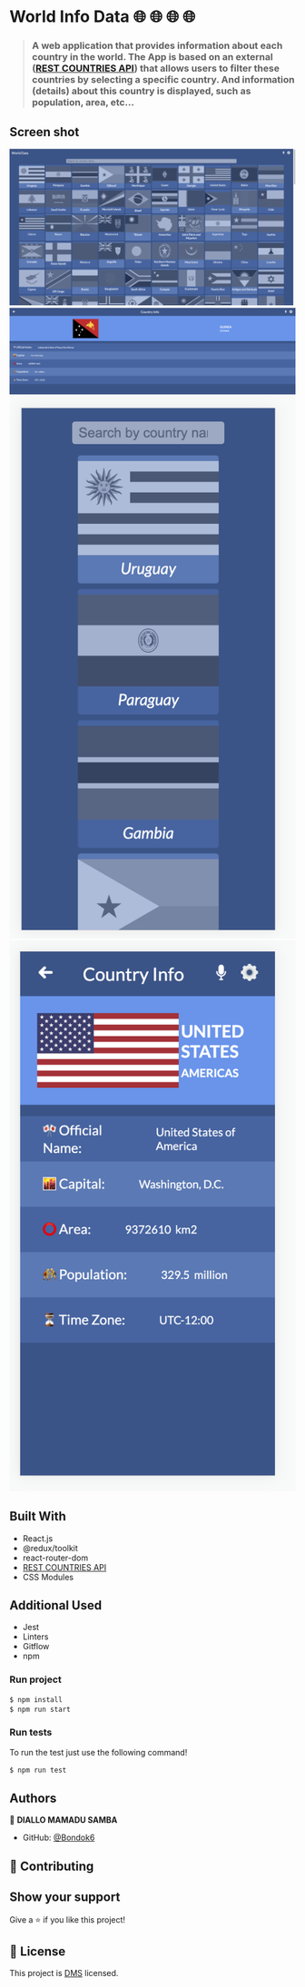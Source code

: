 # World Info Data 🌐 🌐 🌐 🌐

> ### A web application that provides information about each country in the world. The App is based on an external ([REST COUNTRIES API](https://restcountries.com/)) that allows users to filter these countries by selecting a specific country. And information (details) about this country is displayed, such as population, area, etc...

## Screen shot

![Formulario mult etapas](/src/images/1.png)
![Formulario mult etapas](/src/images/2.png)
![Formulario mult etapas](/src/images/3.png)
![Formulario mult etapas](/src/images/4.png)



## Built With

- React.js
- @redux/toolkit
- react-router-dom
- [REST COUNTRIES API](https://restcountries.com/)
- CSS Modules

## Additional Used

- Jest
- Linters
- Gitflow
- npm
### Run project

```bash
$ npm install
$ npm run start
```

### Run tests

To run the test just use the following command!

```bash
$ npm run test
```

## Authors

👤 **DIALLO MAMADU SAMBA**

- GitHub: [@Bondok6](https://github.com/sambabhouria)

## 🤝 Contributing

## Show your support

Give a ⭐️ if you like this project!

## 📝 License

This project is [DMS](./licence.md) licensed.
